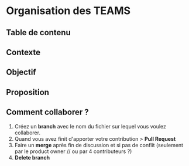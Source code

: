 # Organisation des TEAMS

## Table de contenu

## Contexte

## Objectif

## Proposition

## Comment collaborer ?

1. Créez un **branch** avec le nom du fichier sur lequel vous voulez collaborer.
1. Quand vous avez finit d'apporter votre contribution > **Pull Request**
1. Faire un **merge** après fin de discussion et si pas de conflit (seulement par le product owner // ou par 4 contributeurs ?)
1. **Delete branch**
